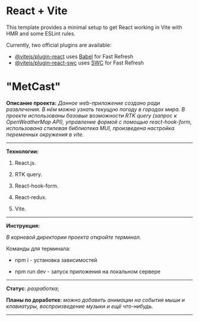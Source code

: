 # React + Vite

This template provides a minimal setup to get React working in Vite with HMR and some ESLint rules.

Currently, two official plugins are available:

- [@vitejs/plugin-react](https://github.com/vitejs/vite-plugin-react/blob/main/packages/plugin-react/README.md) uses [Babel](https://babeljs.io/) for Fast Refresh
- [@vitejs/plugin-react-swc](https://github.com/vitejs/vite-plugin-react-swc) uses [SWC](https://swc.rs/) for Fast Refresh




# "MetCast"

**Описание проекта:**
_Данное web-приложение создано ради развлечения. В нём можно узнать текущую погоду в городах мира. В проекте использованы базовые возможности RTK query (запрос к OpenWeatherMap API), управление формой с помощью react-hook-form, использована стилевая библиотека MUI, произведена настройка переменных окружения в vite._
___

**Технологии:**

1. React.js.

2. RTK query.

3. React-hook-form.

4. React-redux.

5. Vite.

___

**Инструкция:**


_В корневой директории проекта откройте терминал._


Команды для терминала:
- npm i - установка зависимостей

- npm run dev - запуск приложения на локальном сервере


___

**Статус**: *разработка*;

**Планы по доработке**: *можно добавить анимации на события мыши и клавиатуры, воспроизведение музыки и ещё что-нибудь.*

___

